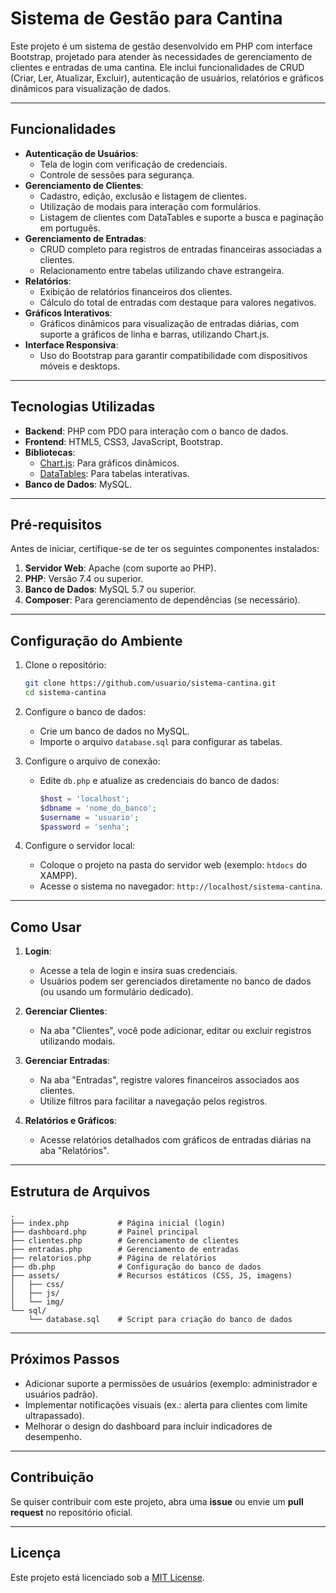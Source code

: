 
# Sistema de Gestão para Cantina

Este projeto é um sistema de gestão desenvolvido em PHP com interface Bootstrap, projetado para atender às necessidades de gerenciamento de clientes e entradas de uma cantina. Ele inclui funcionalidades de CRUD (Criar, Ler, Atualizar, Excluir), autenticação de usuários, relatórios e gráficos dinâmicos para visualização de dados.

---

## Funcionalidades

- **Autenticação de Usuários**:
  - Tela de login com verificação de credenciais.
  - Controle de sessões para segurança.
- **Gerenciamento de Clientes**:
  - Cadastro, edição, exclusão e listagem de clientes.
  - Utilização de modais para interação com formulários.
  - Listagem de clientes com DataTables e suporte a busca e paginação em português.
- **Gerenciamento de Entradas**:
  - CRUD completo para registros de entradas financeiras associadas a clientes.
  - Relacionamento entre tabelas utilizando chave estrangeira.
- **Relatórios**:
  - Exibição de relatórios financeiros dos clientes.
  - Cálculo do total de entradas com destaque para valores negativos.
- **Gráficos Interativos**:
  - Gráficos dinâmicos para visualização de entradas diárias, com suporte a gráficos de linha e barras, utilizando Chart.js.
- **Interface Responsiva**:
  - Uso do Bootstrap para garantir compatibilidade com dispositivos móveis e desktops.

---

## Tecnologias Utilizadas

- **Backend**: PHP com PDO para interação com o banco de dados.
- **Frontend**: HTML5, CSS3, JavaScript, Bootstrap.
- **Bibliotecas**:
  - [Chart.js](https://www.chartjs.org/): Para gráficos dinâmicos.
  - [DataTables](https://datatables.net/): Para tabelas interativas.
- **Banco de Dados**: MySQL.

---

## Pré-requisitos

Antes de iniciar, certifique-se de ter os seguintes componentes instalados:

1. **Servidor Web**: Apache (com suporte ao PHP).
2. **PHP**: Versão 7.4 ou superior.
3. **Banco de Dados**: MySQL 5.7 ou superior.
4. **Composer**: Para gerenciamento de dependências (se necessário).

---

## Configuração do Ambiente

1. Clone o repositório:
   ```bash
   git clone https://github.com/usuario/sistema-cantina.git
   cd sistema-cantina
   ```

2. Configure o banco de dados:
   - Crie um banco de dados no MySQL.
   - Importe o arquivo `database.sql` para configurar as tabelas.

3. Configure o arquivo de conexão:
   - Edite `db.php` e atualize as credenciais do banco de dados:
     ```php
     $host = 'localhost';
     $dbname = 'nome_do_banco';
     $username = 'usuario';
     $password = 'senha';
     ```

4. Configure o servidor local:
   - Coloque o projeto na pasta do servidor web (exemplo: `htdocs` do XAMPP).
   - Acesse o sistema no navegador: `http://localhost/sistema-cantina`.

---

## Como Usar

1. **Login**:
   - Acesse a tela de login e insira suas credenciais.
   - Usuários podem ser gerenciados diretamente no banco de dados (ou usando um formulário dedicado).

2. **Gerenciar Clientes**:
   - Na aba "Clientes", você pode adicionar, editar ou excluir registros utilizando modais.

3. **Gerenciar Entradas**:
   - Na aba "Entradas", registre valores financeiros associados aos clientes.
   - Utilize filtros para facilitar a navegação pelos registros.

4. **Relatórios e Gráficos**:
   - Acesse relatórios detalhados com gráficos de entradas diárias na aba "Relatórios".

---

## Estrutura de Arquivos

```
.
├── index.php           # Página inicial (login)
├── dashboard.php       # Painel principal
├── clientes.php        # Gerenciamento de clientes
├── entradas.php        # Gerenciamento de entradas
├── relatorios.php      # Página de relatórios
├── db.php              # Configuração do banco de dados
├── assets/             # Recursos estáticos (CSS, JS, imagens)
│   ├── css/
│   ├── js/
│   └── img/
└── sql/
    └── database.sql    # Script para criação do banco de dados
```

---

## Próximos Passos

- Adicionar suporte a permissões de usuários (exemplo: administrador e usuários padrão).
- Implementar notificações visuais (ex.: alerta para clientes com limite ultrapassado).
- Melhorar o design do dashboard para incluir indicadores de desempenho.

---

## Contribuição

Se quiser contribuir com este projeto, abra uma **issue** ou envie um **pull request** no repositório oficial.

---

## Licença

Este projeto está licenciado sob a [MIT License](LICENSE).
